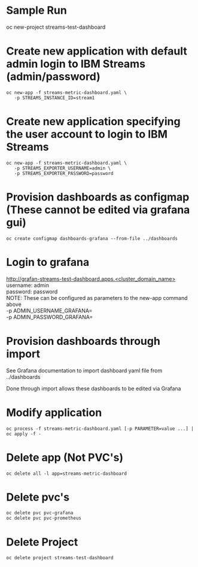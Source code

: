 # Sample Run

oc new-project streams-test-dashboard

# Create new application with default admin login to IBM Streams (admin/password)
```
oc new-app -f streams-metric-dashboard.yaml \
   -p STREAMS_INSTANCE_ID=stream1 
```

# Create new application specifying the user account to login to IBM Streams
```
oc new-app -f streams-metric-dashboard.yaml \
   -p STREAMS_EXPORTER_USERNAME=admin \
   -p STREAMS_EXPORTER_PASSWORD=password
```

# Provision dashboards as configmap (These cannot be edited via grafana gui)
```
oc create configmap dashboards-grafana --from-file ../dashboards
```

# Login to grafana
http://grafan-streams-test-dashboard.apps.<cluster_domain_name><br>
username: admin<br>
password: password<br>
NOTE: These can be configured as parameters to the new-app command above<br>
  -p ADMIN_USERNAME_GRAFANA=<username><br>
  -p ADMIN_PASSWORD_GRAFANA=<password><br>


# Provision dashboards through import
See Grafana documentation to import dashboard yaml file from ../dashboards

Done through import allows these dashboards to be edited via Grafana

# Modify application
```
oc process -f streams-metric-dashboard.yaml [-p PARAMETER=value ...] | oc apply -f -
```


# Delete app (Not PVC's)
```
oc delete all -l app=streams-metric-dashboard
```

# Delete pvc's
```
oc delete pvc pvc-grafana
oc delete pvc pvc-prometheus
```
# Delete Project
```
oc delete project streams-test-dashboard
```
